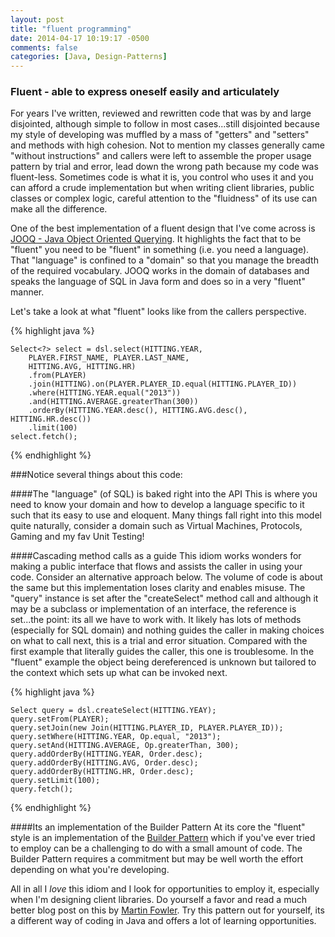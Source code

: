 ```yaml
---
layout: post
title: "fluent programming"
date: 2014-04-17 10:19:17 -0500
comments: false
categories: [Java, Design-Patterns]
---
```

### Fluent - able to express oneself easily and articulately

For years I've written, reviewed and rewritten code that was by and large disjointed, although simple to follow in most cases...still disjointed because my style of developing was muffled by a mass of "getters" and "setters" and methods with high cohesion.  Not to mention my classes generally came "without instructions" and callers were left to assemble the proper usage pattern by trial and error, lead down the wrong path because my code was fluent-less.  Sometimes code is what it is, you control who uses it and you can afford a crude implementation but when writing client libraries, public classes or complex logic, careful attention to the "fluidness" of its use can make all the difference.

One of the best implementation of a fluent design that I've come across is [JOOQ - Java Object Oriented Querying](http://www.jooq.org/).  It highlights the fact that to be "fluent" you need to be "fluent" in something (i.e. you need a language).  That "language" is confined to a "domain" so that you manage the breadth of the required vocabulary.  JOOQ works in the domain of databases and speaks the language of SQL in Java form and does so in a very "fluent" manner.

Let's take a look at what "fluent" looks like from the callers perspective.

{% highlight java %}

	Select<?> select = dsl.select(HITTING.YEAR,
		PLAYER.FIRST_NAME, PLAYER.LAST_NAME,
		HITTING.AVG, HITTING.HR)
		.from(PLAYER)
		.join(HITTING).on(PLAYER.PLAYER_ID.equal(HITTING.PLAYER_ID))
		.where(HITTING.YEAR.equal("2013"))
		.and(HITTING.AVERAGE.greaterThan(300))
		.orderBy(HITTING.YEAR.desc(), HITTING.AVG.desc(), HITTING.HR.desc())
		.limit(100)
	select.fetch();

{% endhighlight %}

###Notice several things about this code:

####The "language" (of SQL) is baked right into the API
This is where you need to know your domain and how to develop a language specific to it such that its easy to use and eloquent.  Many things fall right into this model quite naturally, consider a domain such as Virtual Machines, Protocols, Gaming and my fav Unit Testing!

####Cascading method calls as a guide
This idiom works wonders for making a public interface that flows and assists the caller in using your code.  Consider an alternative approach below.  The volume of code is about the same but this implementation loses clarity and enables misuse.  The "query" instance is set after the "createSelect" method call and although it may be a subclass or implementation of an interface, the reference is set...the point: its all we have to work with.  It likely has lots of methods (especially for SQL domain) and nothing guides the caller in making choices on what to call next, this is a trial and error situation.  Compared with the first example that literally guides the caller, this one is troublesome.  In the "fluent" example the object being dereferenced is unknown but tailored to the context which sets up what can be invoked next.

{% highlight java %}

	Select query = dsl.createSelect(HITTING.YEAY);
	query.setFrom(PLAYER);
	query.setJoin(new Join(HITTING.PLAYER_ID, PLAYER.PLAYER_ID));
	query.setWhere(HITTING.YEAR, Op.equal, "2013");
	query.setAnd(HITTING.AVERAGE, Op.greaterThan, 300);
	query.addOrderBy(HITTING.YEAR, Order.desc);
	query.addOrderBy(HITTING.AVG, Order.desc);
	query.addOrderBy(HITTING.HR, Order.desc);
	query.setLimit(100);
	query.fetch();

{% endhighlight %}

####Its an implementation of the Builder Pattern
At its core the "fluent" style is an implementation of the [Builder Pattern](http://en.wikipedia.org/wiki/Builder_pattern) which if you've ever tried to employ can be a challenging to do with a small amount of code.  The Builder Pattern requires a commitment but may be well worth the effort depending on what you're developing.

All in all I *love* this idiom and I look for opportunities to employ it, especially when I'm designing client libraries.  Do yourself a favor and read a much better blog post on this by [Martin Fowler](http://martinfowler.com/bliki/FluentInterface.html). Try this pattern out for yourself, its a different way of coding in Java and offers a lot of learning opportunities.
